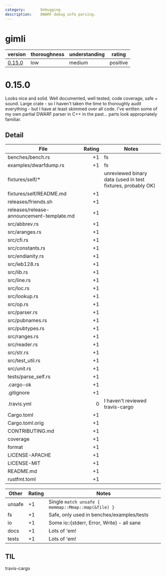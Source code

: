 ```yaml
---
category:       Debugging
description:    DWARF debug info parsing.
---
```


# gimli

| version | thoroughness | understanding | rating |
| ------- | ------------ | ------------- | ------ |
| [0.15.0](#0.15.0) | low | medium | positive |

# 0.15.0

Looks nice and solid.  Well documented, well tested, code coverage, safe + sound.
Large crate - so I haven't taken the time to thoroughly audit everything - but I have at least skimmed over all code.
I've written some of my own partial DWARF parser in C++ in the past... parts look appropriately familiar.

Detail
------

| File                                      | Rating | Notes |
| ----------------------------------------- | ------:| ----- |
| benches/bench.rs                          | +1    | fs
| examples/dwarfdump.rs                     | +1    | fs
| fixtures/self/*                           |       | unreviewed binary data (used in test fixtures, probably OK)
| fixtures/self/README.md                   | +1    | |
| releases/friends.sh                       | +1    | |
| releases/release-announcement-template.md | +1    | |
| src/abbrev.rs                             | +1    | |
| src/aranges.rs                            | +1    | |
| src/cfi.rs                                | +1    | |
| src/constants.rs                          | +1    | |
| src/endianity.rs                          | +1    | |
| src/leb128.rs                             | +1    | |
| src/lib.rs                                | +1    | |
| src/line.rs                               | +1    | |
| src/loc.rs                                | +1    | |
| src/lookup.rs                             | +1    | |
| src/op.rs                                 | +1    | |
| src/parser.rs                             | +1    | |
| src/pubnames.rs                           | +1    | |
| src/pubtypes.rs                           | +1    | |
| src/ranges.rs                             | +1    | |
| src/reader.rs                             | +1    | |
| src/str.rs                                | +1    | |
| src/test_util.rs                          | +1    | |
| src/unit.rs                               | +1    | |
| tests/parse_self.rs                       | +1    | |
| .cargo-ok                                 | +1    | |
| .gitignore                                | +1    | |
| .travis.yml                               | 0     | I haven't reviewed travis-cargo |
| Cargo.toml                                | +1    | |
| Cargo.toml.orig                           | +1    | |
| CONTRIBUTING.md                           | +1    | |
| coverage                                  | +1    | |
| format                                    | +1    | |
| LICENSE-APACHE                            | +1    | |
| LICENSE-MIT                               | +1    | |
| README.md                                 | +1    | |
| rustfmt.toml                              | +1    | |

| Other     | Rating | Notes |
| --------- | ------ | ----- |
| unsafe    | +1    | Single `match unsafe { memmap::Mmap::map(&file) }` |
| fs        | +1    | Safe, only used in benches/examples/tests
| io        | +1    | Some io::{stderr, Error, Write} - all sane
| docs      | +1    | Lots of 'em!
| tests     | +1    | Lots of 'em!

TIL
---
travis-cargo
